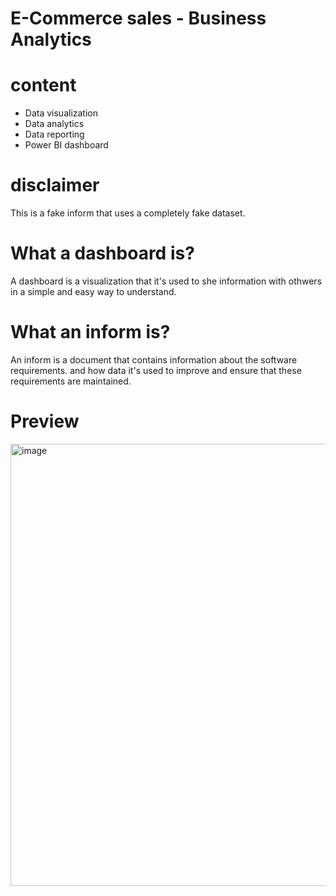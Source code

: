 # E-Commerce sales - Business Analytics

# content 
- Data visualization
- Data analytics
- Data reporting
- Power BI dashboard

# disclaimer
This is a fake inform that uses a completely fake dataset.

# What a dashboard is? 
A dashboard is a visualization that it's used to she information with othwers in a simple and easy way to understand. 

# What an inform is? 
An inform is a document that contains information about the software requirements. and how data it's used to improve and ensure that these requirements are maintained. 

# Preview 

<img width="1256" height="707" alt="image" src="https://github.com/user-attachments/assets/88799625-fde6-4426-b0ff-9e3252032a3e" />

